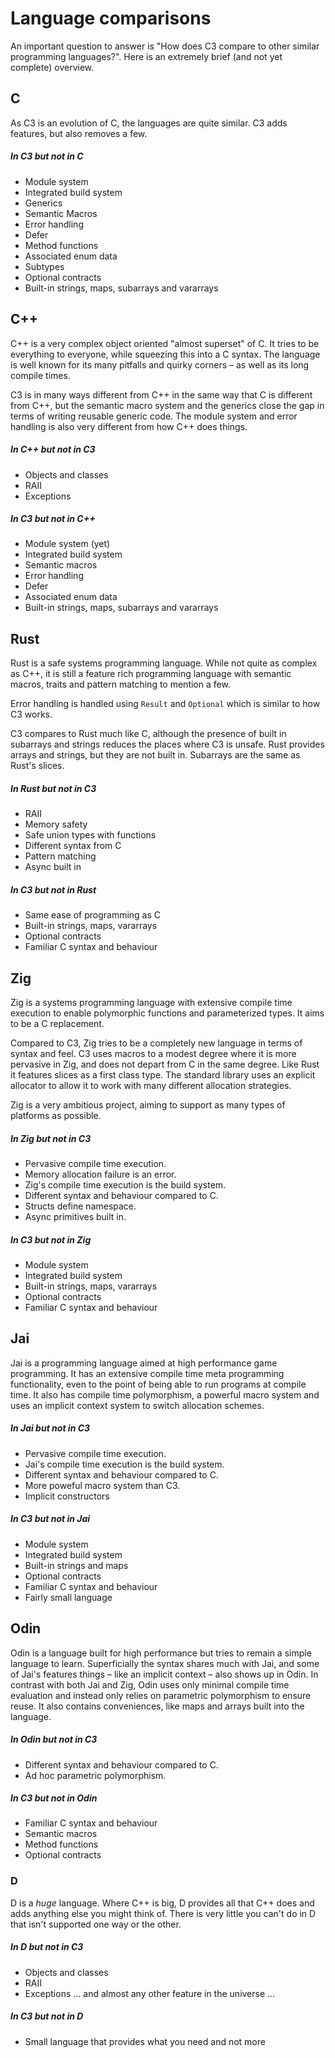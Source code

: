 # Language comparisons
An important question to answer is "How does C3 compare to other similar programming languages?".
Here is an extremely brief (and not yet complete) overview.

## C

As C3 is an evolution of C, the languages are quite similar. 
C3 adds features, but also removes a few.

##### In C3 but not in C

- Module system
- Integrated build system
- Generics
- Semantic Macros
- Error handling
- Defer
- Method functions
- Associated enum data
- Subtypes
- Optional contracts
- Built-in strings, maps, subarrays and vararrays

## C++

C++ is a very complex object oriented "almost superset" of C. It tries to be everything to everyone,
while squeezing this into a C syntax. The language is well known for its 
many pitfalls and quirky corners – as well as its long compile times.

C3 is in many ways different from C++ in the same way that C is different from C++, 
but the semantic macro system and the generics close the gap in terms of writing
reusable generic code. The module system and error handling is also very
different from how C++ does things. 

##### In C++ but not in C3

- Objects and classes
- RAII
- Exceptions

##### In C3 but not in C++

- Module system (yet)
- Integrated build system
- Semantic macros
- Error handling
- Defer
- Associated enum data
- Built-in strings, maps, subarrays and vararrays

## Rust

Rust is a safe systems programming language. While not quite as complex as C++,
it is still a feature rich programming language with semantic macros, traits and
pattern matching to mention a few.

Error handling is handled using `Result` and `Optional` which is similar to 
how C3 works.

C3 compares to Rust much like C, although the presence of built in subarrays and 
strings reduces the places where C3 is unsafe. Rust provides arrays and strings,
but they are not built in. Subarrays are the same as Rust's slices.

##### In Rust but not in C3

- RAII
- Memory safety
- Safe union types with functions
- Different syntax from C
- Pattern matching
- Async built in

##### In C3 but not in Rust

- Same ease of programming as C
- Built-in strings, maps, vararrays
- Optional contracts
- Familiar C syntax and behaviour

## Zig

Zig is a systems programming language with extensive compile time execution to
enable polymorphic functions and parameterized types. It aims to be a C replacement.

Compared to C3, Zig tries to be a completely new language in terms of syntax and feel. 
C3 uses macros to a modest degree where it is more pervasive in Zig, and 
does not depart from C in the same degree. Like Rust it features slices as a first
class type. The standard library uses an explicit allocator to allow it to work
with many different allocation strategies.

Zig is a very ambitious project, aiming to support as many types of platforms as
possible.

##### In Zig but not in C3

- Pervasive compile time execution.
- Memory allocation failure is an error.
- Zig's compile time execution is the build system.
- Different syntax and behaviour compared to C.
- Structs define namespace.
- Async primitives built in.

##### In C3 but not in Zig

- Module system
- Integrated build system
- Built-in strings, maps, vararrays
- Optional contracts
- Familiar C syntax and behaviour

## Jai

Jai is a programming language aimed at high performance game programming.
It has an extensive compile time meta programming functionality, even
to the point of being able to run programs at compile time. It also
has compile time polymorphism, a powerful macro system and uses 
an implicit context system to switch allocation schemes.

##### In Jai but not in C3

- Pervasive compile time execution.
- Jai's compile time execution is the build system.
- Different syntax and behaviour compared to C.
- More poweful macro system than C3.
- Implicit constructors

##### In C3 but not in Jai

- Module system
- Integrated build system
- Built-in strings and maps
- Optional contracts
- Familiar C syntax and behaviour
- Fairly small language

## Odin

Odin is a language built for high performance but tries to remain
a simple language to learn. Superficially the syntax shares much with
Jai, and some of Jai's features things – like an implicit context – also shows up
in Odin. In contrast with both Jai and Zig, Odin uses only minimal compile time evaluation
and instead only relies on parametric polymorphism to ensure reuse.
It also contains conveniences, like maps and arrays built into 
the language.

##### In Odin but not in C3

- Different syntax and behaviour compared to C.
- Ad hoc parametric polymorphism.

##### In C3 but not in Odin

- Familiar C syntax and behaviour
- Semantic macros
- Method functions
- Optional contracts

### D

D is a *huge* language. Where C++ is big, D provides all that C++ does and adds anything 
else you might think of. There is very little you can't do in D that isn't supported
one way or the other.

##### In D but not in C3

- Objects and classes
- RAII
- Exceptions
... and almost any other feature in the universe ...

##### In C3 but not in D

- Small language that provides what you need and not more

